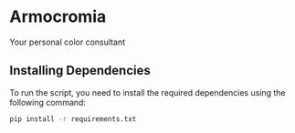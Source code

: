 # Armocromia
Your personal color consultant
## Installing Dependencies

To run the script, you need to install the required dependencies using the following command:

```bash
pip install -r requirements.txt

